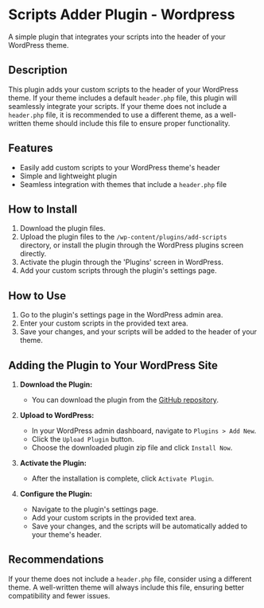# Scripts Adder Plugin - Wordpress

A simple plugin that integrates your scripts into the header of your WordPress theme.

## Description

This plugin adds your custom scripts to the header of your WordPress theme. If your theme includes a default `header.php` file, this plugin will seamlessly integrate your scripts. If your theme does not include a `header.php` file, it is recommended to use a different theme, as a well-written theme should include this file to ensure proper functionality.

## Features

- Easily add custom scripts to your WordPress theme's header
- Simple and lightweight plugin
- Seamless integration with themes that include a `header.php` file

## How to Install

1. Download the plugin files.
2. Upload the plugin files to the `/wp-content/plugins/add-scripts` directory, or install the plugin through the WordPress plugins screen directly.
3. Activate the plugin through the 'Plugins' screen in WordPress.
4. Add your custom scripts through the plugin's settings page.

## How to Use

1. Go to the plugin's settings page in the WordPress admin area.
2. Enter your custom scripts in the provided text area.
3. Save your changes, and your scripts will be added to the header of your theme.

## Adding the Plugin to Your WordPress Site

1. **Download the Plugin:**
   - You can download the plugin from the [GitHub repository](https://github.com/sharmaasahill/script-adder-wp-plugin).

2. **Upload to WordPress:**
   - In your WordPress admin dashboard, navigate to `Plugins > Add New`.
   - Click the `Upload Plugin` button.
   - Choose the downloaded plugin zip file and click `Install Now`.

3. **Activate the Plugin:**
   - After the installation is complete, click `Activate Plugin`.

4. **Configure the Plugin:**
   - Navigate to the plugin's settings page.
   - Add your custom scripts in the provided text area.
   - Save your changes, and the scripts will be automatically added to your theme's header.

## Recommendations

If your theme does not include a `header.php` file, consider using a different theme. A well-written theme will always include this file, ensuring better compatibility and fewer issues.